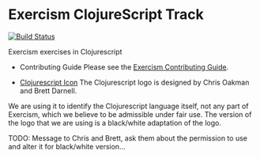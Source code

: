 # Exercism ClojureScript Track

[![Build Status](https://travis-ci.org/exercism/clojurescript.svg?branch=master)](https://travis-ci.org/exercism/clojurescript)

Exercism exercises in Clojurescript

* Contributing Guide
Please see the [Exercism Contributing Guide](https://github.com/exercism/x-api/blob/master/CONTRIBUTING.md#the-exercise-data).

* [Clojurescript Icon](https://raw.githubusercontent.com/cljs/logo/master/cljs.png)
The Clojurescript logo is designed by Chris Oakman and Brett Darnell.

We are using it to identify the Clojurescript language itself, not any part of Exercism, which we believe to be admissible under fair use.
The version of the logo that we are using is a black/white adaptation of the logo.

TODO: Message to Chris and Brett, ask them about the permission to use and alter it for black/white version...

